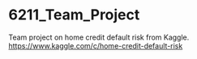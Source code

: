 # 6211_Team_Project
Team project on home credit default risk from Kaggle. https://www.kaggle.com/c/home-credit-default-risk
